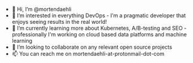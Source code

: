 - 👋 Hi, I’m @mortendaehli
- 👀 I’m interested in everything DevOps - I'm a pragmatic developer that enjoys seeing results in the real world!
- 🌱 I’m currently learning more about Kubernetes, A/B-testing and SEO - professionally I'm working on cloud based data platforms and machine learning
- 💞️ I’m looking to collaborate on any relevant open source projects
- 📫 You can reach me on mortendaehli-at-protonmail-dot-com

<!---
mortendaehli/mortendaehli is a ✨ special ✨ repository because its `README.md` (this file) appears on your GitHub profile.
You can click the Preview link to take a look at your changes.
--->
